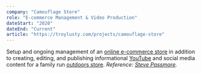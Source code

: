```yaml
---
company: "Camouflage Store"
role: "E-commerce Management & Video Production"
dateStart: "2020"
dateEnd: "Current"
article: "https://troylusty.com/projects/camouflage-store"
---
```


Setup and ongoing management of an
[online e-commerce store](https://camouflagestore.uk) in addition to creating,
editing, and publishing informational
[YouTube](https://www.youtube.com/@camouflagestoreuk) and social media content
for a family run [outdoors store](/projects/camouflage-store). _Reference:
[Steve Passmore](mailto:sales@camouflagestore.uk)._
